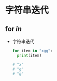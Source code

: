 # 字符串迭代

## for <var> in <string>

+ 字符串迭代

  ```py
  for item in "xgg":
    print(item)

  # "x"
  # "g"
  # "g"
  ```
